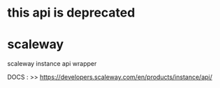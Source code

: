 # this api is deprecated

# scaleway
scaleway instance api wrapper  

DOCS : >> https://developers.scaleway.com/en/products/instance/api/  
